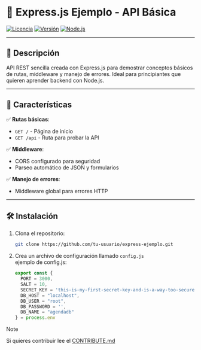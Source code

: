 # 🚀 Express.js Ejemplo - API Básica

[![Licencia](https://img.shields.io/badge/Licencia-MIT-green)](LICENSE)
[![Versión](https://img.shields.io/badge/Versión-1.0.0-blue)](package.json)
[![Node.js](https://img.shields.io/badge/Node.js-22.x-green?logo=node.js)](https://nodejs.org/)

---

## 📖 Descripción  
API REST sencilla creada con Express.js para demostrar conceptos básicos de rutas, middleware y manejo de errores. Ideal para principiantes que quieren aprender backend con Node.js.

---

## 🌟 Características  
✅ **Rutas básicas**:  
   - `GET /` - Página de inicio  
   - `GET /api` - Ruta para probar la API

✅ **Middleware**:  
   - CORS configurado para seguridad  
   - Parseo automático de JSON y formularios  

✅ **Manejo de errores**:  
   - Middleware global para errores HTTP  

---

## 🛠️ Instalación  
1. Clona el repositorio:  
   ```bash
   git clone https://github.com/tu-usuario/express-ejemplo.git
2. Crea un archivo de configuración llamado `config.js`\
   ejemplo de config.js:
    ```javascript
    export const {
      PORT = 3000,
      SALT = 10,
      SECRET_KEY = 'this-is-my-first-secret-key-and-is-a-way-too-secure',
      DB_HOST = "localhost",
      DB_USER = "root",
      DB_PASSWORD = '',
      DB_NAME = "agendadb"
    } = process.env
    ```
> [!NOTE]
> Si quieres contribuir lee el [CONTRIBUTE.md](CONTRIBUTE.md)
